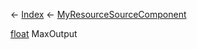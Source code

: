 ← [Index](Api-Index) ← [MyResourceSourceComponent](Sandbox.Game.EntityComponents.MyResourceSourceComponent)

[float](System.Single) MaxOutput